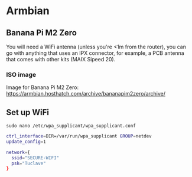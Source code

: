 # Armbian

## Banana Pi M2 Zero

You will need a WiFi antenna (unless you're <1m from the router), you can go with anything that uses an IPX connector, for example, a PCB antenna that comes with other kits (MAIX Sipeed 20).

### ISO image

Image for Banana Pi M2 Zero: https://armbian.hosthatch.com/archive/bananapim2zero/archive/

## Set up WiFi

`sudo nano /etc/wpa_supplicant/wpa_supplicant.conf`

```sh
ctrl_interface=DIR=/var/run/wpa_supplicant GROUP=netdev
update_config=1

network={
  ssid="SECURE-WIFI"
  psk="Tuclave"
}
```


